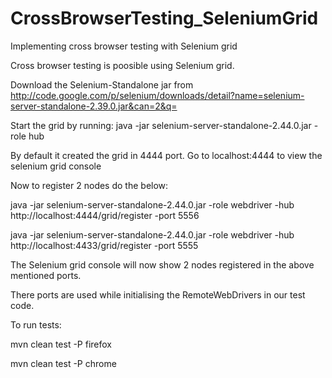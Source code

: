 # CrossBrowserTesting_SeleniumGrid
Implementing cross browser testing with Selenium grid

Cross browser testing is poosible using Selenium grid.

Download the Selenium-Standalone jar from
http://code.google.com/p/selenium/downloads/detail?name=selenium-server-standalone-2.39.0.jar&can=2&q=

Start the grid by running:
java -jar selenium-server-standalone-2.44.0.jar -role hub

By default it created the grid in 4444 port.
Go to localhost:4444 to view the selenium grid console

Now to register 2 nodes do the below:

java -jar selenium-server-standalone-2.44.0.jar -role webdriver  -hub http://localhost:4444/grid/register -port 5556

java -jar selenium-server-standalone-2.44.0.jar -role webdriver  -hub http://localhost:4433/grid/register -port 5555

The Selenium grid console will now show 2 nodes registered in the above mentioned ports.

There ports are used while initialising the RemoteWebDrivers in our test code.


To run tests:

mvn clean test -P firefox

mvn clean test -P chrome
